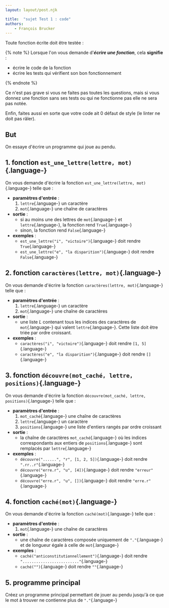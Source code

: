 ```yaml
---
layout: layout/post.njk

title:  "sujet Test 1 : code"
authors:
    - François Brucker
---
```


Toute fonction écrite doit être testée :

{% note %}
Lorsque l'on vous demande d'***écrire une fonction***, cela **signifie** :

* écrire le code de la fonction
* écrire les tests qui vérifient son bon fonctionnement

{% endnote %}

Ce n'est pas grave si vous ne faites pas toutes les questions, mais si vous donnez une fonction sans ses tests ou qui ne fonctionne pas elle ne sera pas notée.

Enfin, faites aussi en sorte que votre code ait 0 défaut de style (le linter ne doit pas râler).

## But

On essaye d'écrire un programme qui joue au pendu.

## 1. fonction `est_une_lettre(lettre, mot)`{.language-}

On vous demande d'écrire la fonction `est_une_lettre(lettre, mot)`{.language-} telle que :

* **paramètres d'entrée** :
  1. `lettre`{.language-} un caractère
  2. `mot`{.language-} une chaîne de caractères
* **sortie** :
  * si au moins une des lettres de `mot`{.language-} et `lettre`{.language-}, la fonction rend `True`{.language-}
  * sinon, la fonction rend `False`{.language-}
* **exemples** :
  * `est_une_lettre("i", "victoire")`{.language-} doit rendre `True`{.language-}
  * `est_une_lettre("e", "la disparition")`{.language-} doit rendre `False`{.language-}

## 2. fonction `caractères(lettre, mot)`{.language-}

On vous demande d'écrire la fonction `caractères(lettre, mot)`{.language-} telle que :

* **paramètres d'entrée** :
  1. `lettre`{.language-} un caractère
  2. `mot`{.language-} une chaîne de caractères
* **sortie** :
  * une liste $L$ contenant tous les indices des caractères de `mot`{.language-} qui valent `lettre`{.language-}. Cette liste doit être triée par ordre croissant.
* **exemples** :
  * `caractères("i", "victoire")`{.language-} doit rendre `[1, 5]`{.language-}
  * `caractères("e", "la disparition")`{.language-} doit rendre `[]`{.language-}

## 3. fonction `découvre(mot_caché, lettre, positions)`{.language-}

On vous demande d'écrire la fonction `découvre(mot_caché, lettre, positions)`{.language-} telle que :

* **paramètres d'entrée** :
  1. `mot_caché`{.language-} une chaîne de caractères
  2. `lettre`{.language-} un caractère
  3. `positions`{.language-} une liste d'entiers rangés par ordre croissant
* **sortie** :
  * la chaîne de caractères `mot_caché`{.language-} où les indices correspondants aux entiers de `positions`{.language-} sont remplacés par `lettre`{.language-}
* **exemples** :
  * `découvre("......", "r", [1, 2, 5])`{.language-} doit rendre `".rr..r"`{.language-}
  * `découvre("erre.r", "u", [4])`{.language-} doit rendre `"erreur"`{.language-}
  * `découvre("erre.r", "u", [])`{.language-} doit rendre `"erre.r"`{.language-}

## 4. fonction `caché(mot)`{.language-}

On vous demande d'écrire la fonction `caché(mot)`{.language-} telle que :

* **paramètres d'entrée** :
  1. `mot`{.language-} une chaîne de caractères
* **sortie** :
  * une chaîne de caractères composée uniquement de `"."`{.language-} et de longueur égale à celle de `mot`{.language-}
* **exemples** :
  * `caché("anticonstitutionnellement")`{.language-} doit rendre `"........................."`{.language-}
  * `caché("")`{.language-} doit rendre `""`{.language-}

## 5. programme principal

Créez un programme principal permettant de jouer au pendu jusqu'à ce que le mot à trouver ne contienne plus de `"."`{.language-}
